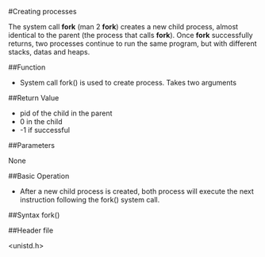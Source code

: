 #Creating processes

The system call **fork** (man 2 **fork**) creates a new child process, almost identical to the parent (the process that calls **fork**). Once **fork** successfully returns, two processes continue to run the same program, but with different stacks, datas and heaps.

##Function

- System call fork() is used to create process. Takes two arguments

##Return Value

- pid of the child in the parent
- 0 in the child
- -1 if successful

##Parameters

None

##Basic	Operation

- After a new child process is created, both process will execute the next instruction following the fork() system call.

##Syntax
fork()

##Header file

<unistd.h>
